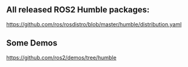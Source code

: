 ## All released ROS2 Humble packages:
https://github.com/ros/rosdistro/blob/master/humble/distribution.yaml

## Some Demos
https://github.com/ros2/demos/tree/humble
